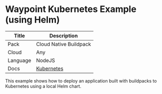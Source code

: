 # Waypoint Kubernetes Example (using Helm)

|Title|Description|
|---|---|
|Pack|Cloud Native Buildpack|
|Cloud|Any|
|Language|NodeJS|
|Docs|[Kubernetes](https://www.waypointproject.io/plugins/kubernetes)|

This example shows how to deploy an application built with buildpacks
to Kubernetes using a local Helm chart.
